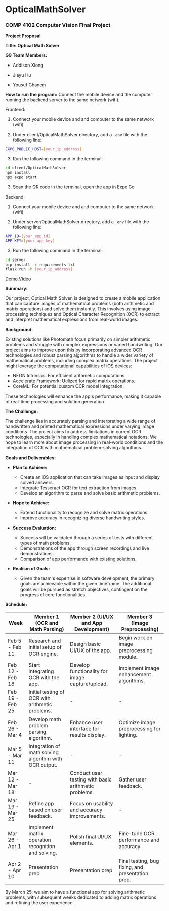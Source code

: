 # OpticalMathSolver
### COMP 4102 Computer Vision Final Project
**Project Proposal**

**Title: Optical Math Solver**

**G9 Team Members:**

- Addison Xiong

- Jiayu Hu

- Yousuf Ghanem

**How to run the program:**
Connect the mobile device and the computer running the backend server to the same network (wifi).

Frontend:

1. Connect your mobile device and and computer to the same network (wifi)

2. Under client/OpticalMathSolver directory, add a `.env` file with the following line: 
```bash
EXPO_PUBLIC_HOST=[your_ip_address]
```

3. Run the following command in the terminal:

```bash
cd client/OpticalMathSolver
npm install
npx expo start
```

3. Scan the QR code in the terminal, open the app in Expo Go

Backend:

1. Connect your mobile device and and computer to the same network (wifi)

2. Under server/OpticalMathSolver directory, add a `.env` file with the following line: 
```bash
APP_ID=[your_app_id]
APP_KEY=[your_app_key]
```

3. Run the following command in the terminal:

```bash
cd server
pip install -r requirements.txt
flask run -h [your_ip_address]
```

[Demo Video](https://youtu.be/fKWOTPsrhBs)


**Summary:**

Our project, Optical Math Solver, is designed to create a mobile application that can capture images of mathematical problems (both arithmetic and matrix operations) and solve them instantly. This involves using image processing techniques and Optical Character Recognition (OCR) to extract and interpret mathematical expressions from real-world images.

**Background:**

Existing solutions like Photomath focus primarily on simpler arithmetic problems and struggle with complex expressions or varied handwriting. Our project aims to improve upon this by incorporating advanced OCR technologies and robust parsing algorithms to handle a wider variety of mathematical problems, including complex matrix operations. The project might leverage the computational capabilities of iOS devices:

- NEON Intrinsics: For efficient arithmetic computations.
- Accelerate Framework: Utilized for rapid matrix operations.
- CoreML: For potential custom OCR model integration.

These technologies will enhance the app's performance, making it capable of real-time processing and solution generation.

**The Challenge:**

The challenge lies in accurately parsing and interpreting a wide range of handwritten and printed mathematical expressions under varying image conditions. The project aims to address limitations in current OCR technologies, especially in handling complex mathematical notations. We hope to learn more about image processing in real-world conditions and the integration of OCR with mathematical problem-solving algorithms.

**Goals and Deliverables:**

- **Plan to Achieve:**
  - Create an iOS application that can take images as input and display solved answers.
  - Integrate Tesseract OCR for text extraction from images.
  - Develop an algorithm to parse and solve basic arithmetic problems.
- **Hope to Achieve:**
  - Extend functionality to recognize and solve matrix operations.
  - Improve accuracy in recognizing diverse handwriting styles.

- **Success Evaluation:**
  - Success will be validated through a series of tests with different types of math problems.
  - Demonstrations of the app through screen recordings and live demonstrations.
  - Comparison of app performance with existing solutions.

- **Realism of Goals:**
  - Given the team's expertise in software development, the primary goals are achievable within the given timeframe. The additional goals will be pursued as stretch objectives, contingent on the progress of core functionalities.

**Schedule:**

| **Week** | **Member 1 (OCR and Math Parsing)** | **Member 2 (UI/UX and App Development)** | **Member 3 (Image Preprocessing)** |
| --- | --- | --- | --- |
| Feb 5 - Feb 11 | Research and initial setup of OCR engine. | Design basic UI/UX of the app. | Begin work on image preprocessing module. |
| Feb 12 - Feb 18 | Start integrating OCR with the app. | Develop functionality for image capture/upload. | Implement image enhancement algorithms. |
| Feb 19 - Feb 25 | Initial testing of OCR with arithmetic problems. | - | - |
| Feb 26 - Mar 4 | Develop math problem parsing algorithm. | Enhance user interface for results display. | Optimize image preprocessing for lighting. |
| Mar 5 - Mar 11 | Integration of math solving algorithm with OCR output. | - | - |
| Mar 12 - Mar 18 | - | Conduct user testing with basic arithmetic problems. | Gather user feedback. |
| Mar 19 - Mar 25 | Refine app based on user feedback. | Focus on usability and accuracy improvements. | - |
| Mar 26 - Apr 1 | Implement matrix operation recognition and solving. | Polish final UI/UX elements. | Fine-tune OCR performance and accuracy. |
| Apr 2 - Apr 10 | Presentation prep | Presentation prep | Final testing, bug fixing, and presentation prep. |

By March 25, we aim to have a functional app for solving arithmetic problems, with subsequent weeks dedicated to adding matrix operations and refining the user experience.
